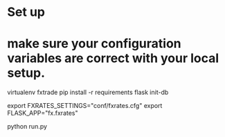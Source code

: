 # Set up
# make sure your configuration variables are correct with your local setup.
virtualenv fxtrade
pip install -r requirements
flask init-db

export FXRATES_SETTINGS="conf/fxrates.cfg"
export FLASK_APP="fx.fxrates"

python run.py